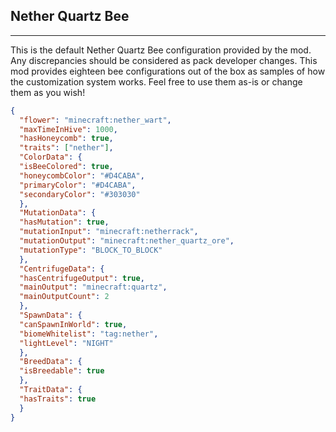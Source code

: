 ## **Nether Quartz Bee**
***
This is the default Nether Quartz Bee configuration provided by the mod. Any discrepancies should be considered as pack developer changes. This mod provides eighteen bee configurations out of the box as samples of how the customization system works. Feel free to use them as-is or change them as you wish!

```json
{  
  "flower": "minecraft:nether_wart",  
  "maxTimeInHive": 1000,  
  "hasHoneycomb": true,  
  "traits": ["nether"],  
  "ColorData": {  
  "isBeeColored": true,  
  "honeycombColor": "#D4CABA",  
  "primaryColor": "#D4CABA",  
  "secondaryColor": "#303030"  
  },  
  "MutationData": {  
  "hasMutation": true,  
  "mutationInput": "minecraft:netherrack",  
  "mutationOutput": "minecraft:nether_quartz_ore",  
  "mutationType": "BLOCK_TO_BLOCK"  
  },  
  "CentrifugeData": {  
  "hasCentrifugeOutput": true,  
  "mainOutput": "minecraft:quartz",  
  "mainOutputCount": 2  
  },  
  "SpawnData": {  
  "canSpawnInWorld": true,  
  "biomeWhitelist": "tag:nether",  
  "lightLevel": "NIGHT"  
  },  
  "BreedData": {  
  "isBreedable": true  
  },  
  "TraitData": {  
  "hasTraits": true  
  }  
}
```
<!--stackedit_data:
eyJoaXN0b3J5IjpbMTA0MDQwMDY5MF19
-->